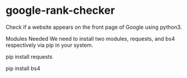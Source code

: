 # google-rank-checker
Check if a website appears on the front page of Google using python3.

Modules Needed
We need to install two modules, requests, and bs4 respectively via pip in your system.

pip install requests

pip install bs4


